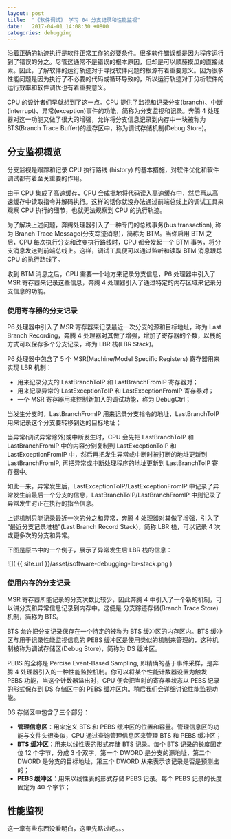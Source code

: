 ```yaml
---
layout: post
title:  "《软件调试》 学习 04 分支记录和性能监视"
date:   2017-04-01 14:08:30 +0800
categories: debugging
---
```


 
 

沿着正确的轨迹执行是软件正常工作的必要条件。很多软件错误都是因为程序运行到了错误的分之。尽管这通常不是错误的根本原因，但却是可以顺藤摸瓜的直接线索。因此，了解软件的运行轨迹对于寻找软件问题的根源有着重要意义。因为很多性能问题是因为执行了不必要的代码或循环导致的，所以运行轨迹对于分析软件的运行效率和软件调优也有着重要意义。

CPU 的设计者们早就想到了这一点。CPU 提供了监视和记录分支(branch)、中断(interrupt)、异常(exception)事件的功能，简称为分支监视和记录。奔腾 4 处理器对这一功能又做了很大的增强，允许将分支信息记录到内存中一块被称为 BTS(Branch Trace Buffer)的缓存区中，称为调试存储机制(Debug Store)。

## 分支监视概览

分支监视是跟踪和记录 CPU 执行路线 (history) 的基本措施，对软件优化和软件调试都有着至关重要的作用。

由于 CPU 集成了高速缓存，CPU 会成批地将代码读入高速缓存中，然后再从高速缓存中读取指令并解码执行。这样的话你就没办法通过前端总线上的调试工具来观察 CPU 执行的细节，也就无法观察到 CPU 的执行轨迹。

为了解决上述问题，奔腾处理器引入了一种专门的总线事务(bus transaction), 称为 Branch Trace Message(分支踪迹消息)，简称为 BTM。当你启用 BTM 之后，CPU 每次执行分支和改变执行路线时，CPU 都会发起一个 BTM 事务，将分支消息发送到前端总线上。这样，调试工具便可以通过监听和读取 BTM 消息跟踪 CPU 的执行路线了。

收到 BTM 消息之后，CPU 需要一个地方来记录分支信息，P6 处理器中引入了 MSR 寄存器来记录这些信息，奔腾 4 处理器引入了通过特定的内存区域来记录分支信息的功能。

### 使用寄存器的分支记录

P6 处理器中引入了 MSR 寄存器来记录最近一次分支的源和目标地址，称为 Last Branch Recording，奔腾 4 处理器对其做了增强，增加了寄存器的个数，以栈的方式可以保存多个分支记录，称为 LBR 栈(LBR Stack)。

P6 处理器中包含了 5 个 MSR(Machine/Model Specific Registers) 寄存器用来实现 LBR 机制：
- 用来记录分支的 LastBranchToIP 和 LastBranchFromIP 寄存器对；
- 用来记录异常的 LastExceptionToIP 和 LastExceptionFromIP 寄存器对；
- 一个 MSR 寄存器用来控制新加入的调试功能，称为 DebugCtrl；

当发生分支时，LastBranchFromIP 用来记录分支指令的地址，LastBranchToIP 用来记录这个分支要转移到达的目标地址；

当异常(调试异常除外)或中断发生时，CPU 会先把 LastBranchToIP 和 LastBranchFromIP 中的内容分别复制到 LastExceptionToIP 和 LastExceptionFromIP 中，然后再把发生异常或中断时被打断的地址更新到 LastBranchFromIP, 再把异常或中断处理程序的地址更新到 LastBranchToIP 寄存器中。

如此一来，异常发生后，LastExceptionToIP/LastExceptionFromIP 中记录了异常发生前最后一个分支的信息，LastBranchToIP/LastBranchFromIP 中则记录了异常发生时正在执行的指令信息。

上述机制只能记录最近一次的分之和异常，奔腾 4 处理器对其做了增强，引入了 “最近分支记录堆栈”(Last Branch Record Stack)，简称 LBR 栈，可以记录 4 次或更多次的分支和异常。

下图是原书中的一个例子，展示了异常发生后 LBR 栈的信息：

![]( {{ site.url }}/asset/software-debugging-lbr-stack.png )

### 使用内存的分支记录

MSR 寄存器所能记录的分支次数比较少，因此奔腾 4 中引入了一个新的机制，可以讲分支和异常信息记录到内存中。这便是 分支踪迹存储(Branch Trace Store)机制，简称为 BTS。

BTS 允许把分支记录保存在一个特定的被称为 BTS 缓冲区的内存区内。BTS 缓冲区与用于记录性能监视信息的 PEBS 缓冲区是使用类似的机制来管理的，这种机制被称为调试存储区(Debug Store)，简称为 DS 缓冲区。

PEBS 的全称是 Percise Event-Based Sampling, 即精确的基于事件采样，是奔腾 4 处理器引入的一种性能监控机制。你可以将某个性能计数器设置为触发 PEBS 功能，当这个计数器溢出时，CPU 便会把当时的寄存器状态以 PEBS 记录的形式保存到 DS 存储区中的 PEBS 缓冲区内。稍后我们会详细讨论性能监视功能。

DS 存储区中包含了三个部分：
- **管理信息区**：用来定义 BTS 和 PEBS 缓冲区的位置和容量。管理信息区的功能与文件头很类似，CPU 通过查询管理信息区来管理 BTS 和 PEBS 缓冲区；
- **BTS 缓冲区**：用来以线性表的形式存储 BTS 记录。每个 BTS 记录的长度固定位 12 个字节，分成 3 个双字，第一个 DWORD 是分支的源地址，第二个 DWORD 是分支的目标地址，第三个 DWORD 从来表示该记录是否是预测出的；
- **PEBS 缓冲区**：用来以线性表的形式存储 PEBS 记录。每个 PEBS 记录的长度固定为 40 个字节；


## 性能监视

这一章有些东西没看明白，这里先略过吧。。。

